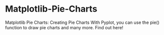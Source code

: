# Matplotlib-Pie-Charts
Matplotlib Pie Charts: Creating Pie Charts With Pyplot, you can use the pie() function to draw pie charts and many more. Find out here! 
